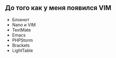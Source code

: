 ## До того как у меня появился VIM

- Блокнот
- Nano и VIM
- TextMate
- Emacs
- PHPStorm
- Brackets
- LightTable
